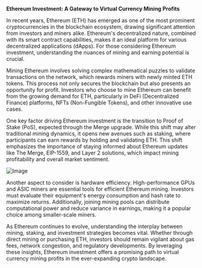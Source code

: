 **Ethereum Investment: A Gateway to Virtual Currency Mining Profits**

In recent years, Ethereum (ETH) has emerged as one of the most prominent cryptocurrencies in the blockchain ecosystem, drawing significant attention from investors and miners alike. Ethereum's decentralized nature, combined with its smart contract capabilities, makes it an ideal platform for various decentralized applications (dApps). For those considering Ethereum investment, understanding the nuances of mining and earning potential is crucial.

Mining Ethereum involves solving complex mathematical puzzles to validate transactions on the network, which rewards miners with newly minted ETH tokens. This process not only secures the blockchain but also presents an opportunity for profit. Investors who choose to mine Ethereum can benefit from the growing demand for ETH, particularly in DeFi (Decentralized Finance) platforms, NFTs (Non-Fungible Tokens), and other innovative use cases. 

One key factor driving Ethereum investment is the transition to Proof of Stake (PoS), expected through the Merge upgrade. While this shift may alter traditional mining dynamics, it opens new avenues such as staking, where participants can earn rewards by holding and validating ETH. This shift emphasizes the importance of staying informed about Ethereum updates like The Merge, EIP-1559, and Layer 2 solutions, which impact mining profitability and overall market sentiment.

![Image](https://github.com/user-attachments/assets/31692037-0104-4703-abd1-696b6a7dd41b)

Another aspect to consider is hardware efficiency. High-performance GPUs and ASIC miners are essential tools for efficient Ethereum mining. Investors must evaluate their equipment's energy consumption and hash rate to maximize returns. Additionally, joining mining pools can distribute computational power and reduce variance in earnings, making it a popular choice among smaller-scale miners.

As Ethereum continues to evolve, understanding the interplay between mining, staking, and investment strategies becomes vital. Whether through direct mining or purchasing ETH, investors should remain vigilant about gas fees, network congestion, and regulatory developments. By leveraging these insights, Ethereum investment offers a promising path to virtual currency mining profits in the ever-expanding crypto landscape.